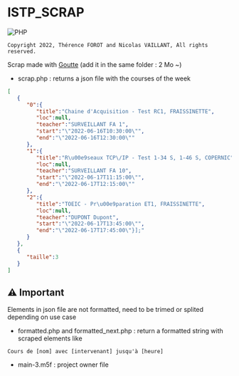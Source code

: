 # ISTP_SCRAP

![PHP](https://img.shields.io/badge/php-%23777BB4.svg?style=for-the-badge&logo=php&logoColor=white)

```
Copyright 2022, Thérence FOROT and Nicolas VAILLANT, All rights reserved.
```

Scrap made with [Goutte](https://github.com/FriendsOfPHP/Goutte) (add it in the same folder : 2 Mo ~)

- scrap.php : returns a json file with the courses of the week

```json
[
   {
      "0":{
         "title":"Chaine d'Acquisition - Test RC1, FRAISSINETTE",
         "loc":null,
         "teacher":"SURVEILLANT FA 1",
         "start":"\"2022-06-16T10:30:00\"",
         "end":"\"2022-06-16T12:30:00\""
      },
      "1":{
         "title":"R\u00e9seaux TCP\/IP - Test 1-34 S, 1-46 S, COPERNIC",
         "loc":null,
         "teacher":"SURVEILLANT FA 10",
         "start":"\"2022-06-17T11:15:00\"",
         "end":"\"2022-06-17T12:15:00\""
      },
      "2":{
         "title":"TOEIC - Pr\u00e9paration ET1, FRAISSINETTE",
         "loc":null,
         "teacher":"DUPONT Dupont",
         "start":"\"2022-06-17T13:45:00\"",
         "end":"\"2022-06-17T17:45:00\"}];"
      }
   },
   {
      "taille":3
   }
]
```

## ⚠️ Important

Elements in json file are not formatted, need to be trimed or splited depending on use case


- formatted.php and formatted_next.php : return a formatted string with scraped elements like 

```
Cours de [nom] avec [intervenant] jusqu'à [heure]
```

- main-3.m5f : project owner file
